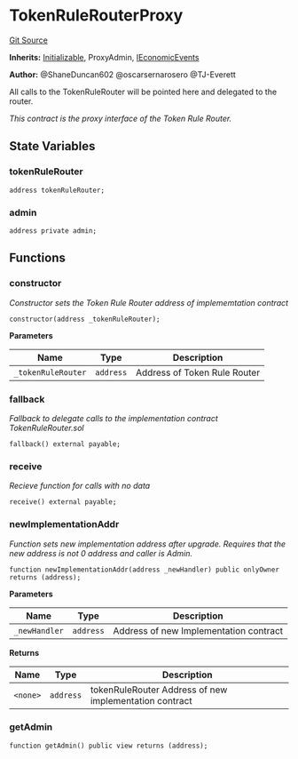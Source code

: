 # TokenRuleRouterProxy
[Git Source](https://github.com/thrackle-io/rules-protocol/blob/ca661487b49e5b916c4fa8811d6bdafbe530a6c8/src/economic/TokenRuleRouterProxy.sol)

**Inherits:**
[Initializable](/src/helpers/Initializable.sol/abstract.Initializable.md), ProxyAdmin, [IEconomicEvents](/src/interfaces/IEvents.sol/interface.IEconomicEvents.md)

**Author:**
@ShaneDuncan602 @oscarsernarosero @TJ-Everett

All calls to the TokenRuleRouter will be pointed here and delegated to the router.

*This contract is the proxy interface of the Token Rule Router.*


## State Variables
### tokenRuleRouter

```solidity
address tokenRuleRouter;
```


### admin

```solidity
address private admin;
```


## Functions
### constructor

*Constructor sets the Token Rule Router address of implememtation contract*


```solidity
constructor(address _tokenRuleRouter);
```
**Parameters**

|Name|Type|Description|
|----|----|-----------|
|`_tokenRuleRouter`|`address`|Address of Token Rule Router|


### fallback

*Fallback to delegate calls to the implementation contract TokenRuleRouter.sol*


```solidity
fallback() external payable;
```

### receive

*Recieve function for calls with no data*


```solidity
receive() external payable;
```

### newImplementationAddr

*Function sets new implementation address after upgrade. Requires that the new address is not 0 address and caller is Admin.*


```solidity
function newImplementationAddr(address _newHandler) public onlyOwner returns (address);
```
**Parameters**

|Name|Type|Description|
|----|----|-----------|
|`_newHandler`|`address`|Address of new Implementation contract|

**Returns**

|Name|Type|Description|
|----|----|-----------|
|`<none>`|`address`|tokenRuleRouter Address of new implementation contract|


### getAdmin


```solidity
function getAdmin() public view returns (address);
```

